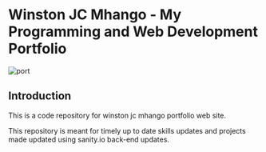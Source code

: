 # Winston JC Mhango - My Programming and Web Development Portfolio 

![port](https://user-images.githubusercontent.com/71964085/158042862-540645a3-b528-4ef4-b364-06276838425f.PNG)

## Introduction
This is a code repository for winston jc mhango portfolio web site.

This repository is meant for timely up to date skills updates and projects made updated using sanity.io back-end updates.

